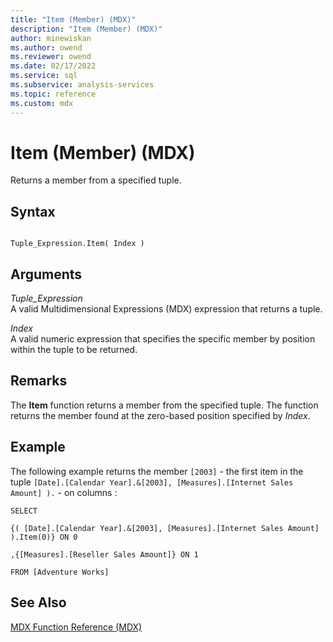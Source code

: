 ```yaml
---
title: "Item (Member) (MDX)"
description: "Item (Member) (MDX)"
author: minewiskan
ms.author: owend
ms.reviewer: owend
ms.date: 02/17/2022
ms.service: sql
ms.subservice: analysis-services
ms.topic: reference
ms.custom: mdx
---
```

# Item (Member) (MDX)


  Returns a member from a specified tuple.  
  
## Syntax  
  
```  
  
Tuple_Expression.Item( Index )  
```  
  
## Arguments  
 *Tuple_Expression*  
 A valid Multidimensional Expressions (MDX) expression that returns a tuple.  
  
 *Index*  
 A valid numeric expression that specifies the specific member by position within the tuple to be returned.  
  
## Remarks  
 The **Item** function returns a member from the specified tuple. The function returns the member found at the zero-based position specified by *Index*.  
  
## Example  
 The following example returns the member `[2003]` - the first item in the tuple `[Date].[Calendar Year].&[2003], [Measures].[Internet Sales Amount] ).` - on columns :  
  
 `SELECT`  
  
 `{( [Date].[Calendar Year].&[2003], [Measures].[Internet Sales Amount] ).Item(0)} ON 0`  
  
 `,{[Measures].[Reseller Sales Amount]} ON 1`  
  
 `FROM [Adventure Works]`  
  
## See Also  
 [MDX Function Reference &#40;MDX&#41;](../mdx/mdx-function-reference-mdx.md)  
  
  
